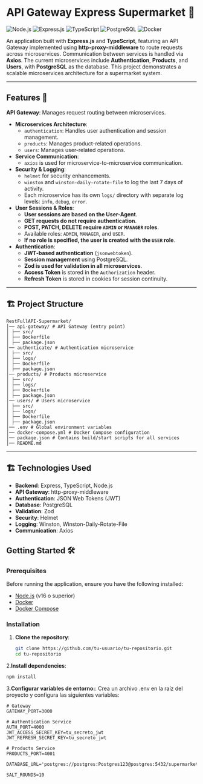 # API Gateway Express Supermarket 🛒

![Node.js](https://img.shields.io/badge/Node.js-339933?logo=node.js&logoColor=white)
![Express.js](https://img.shields.io/badge/Express.js-000000?logo=express&logoColor=white)
![TypeScript](https://img.shields.io/badge/TypeScript-3178C6?logo=typescript&logoColor=white)
![PostgreSQL](https://img.shields.io/badge/PostgreSQL-316192?logo=postgresql&logoColor=white)
![Docker](https://img.shields.io/badge/Docker-2496ED?logo=docker&logoColor=white)

An application built with **Express.js** and **TypeScript**, featuring an API Gateway implemented using **http-proxy-middleware** to route requests across microservices. Communication between services is handled via **Axios**. The current microservices include **Authentication**, **Products**, and **Users**, with **PostgreSQL** as the database. This project demonstrates a scalable microservices architecture for a supermarket system.

---

## Features 🚀

**API Gateway**: Manages request routing between microservices.  
- **Microservices Architecture**:
  - `authentication`: Handles user authentication and session management.
  - `products`: Manages product-related operations.
  - `users`: Manages user-related operations.
- **Service Communication**:
  - `axios` is used for microservice-to-microservice communication. 
- **Security & Logging**:
  - `helmet` for security enhancements.  
  - `winston` and `winston-daily-rotate-file` to log the last 7 days of activity.  
  - Each microservice has its own `logs/` directory with separate log levels: `info`, `debug`, `error`.  
- **User Sessions & Roles**:
  - **User sessions are based on the User-Agent**.  
  - **GET requests do not require authentication**.  
  - **POST, PATCH, DELETE require `ADMIN` or `MANAGER` roles**.  
  - Available roles: `ADMIN`, `MANAGER`, and `USER`.  
  - **If no role is specified, the user is created with the `USER` role**.  
- **Authentication**:
  - **JWT-based authentication** (`jsonwebtoken`).  
  - **Session management** using PostgreSQL.  
  - **Zod is used for validation in all microservices**.  
  - **Access Token** is stored in the `Authorization` header.  
  - **Refresh Token** is stored in cookies for session continuity.   

---
## 🏗️ Project Structure 
```
RestFullAPI-Supermarket/
│── api-gateway/ # API Gateway (entry point)
│ ├── src/
│ ├── Dockerfile
│ ├── package.json
│── authenticate/ # Authentication microservice
│ ├── src/
│ ├── logs/
│ ├── Dockerfile
│ ├── package.json
│── products/ # Products microservice
│ ├── src/
│ ├── logs/
│ ├── Dockerfile
│ ├── package.json
│── users/ # Users microservice
│ ├── src/
│ ├── logs/
│ ├── Dockerfile
│ ├── package.json
│── .env # Global environment variables
│── docker-compose.yml # Docker Compose configuration
│── package.json # Contains build/start scripts for all services
│── README.md
```
---
## 🏗️ Technologies Used

- **Backend**: Express, TypeScript, Node.js
- **API Gateway**: http-proxy-middleware
- **Authentication**: JSON Web Tokens (JWT)
- **Database**: PostgreSQL
- **Validation**: Zod
- **Security**: Helmet
- **Logging**: Winston, Winston-Daily-Rotate-File
- **Communication**: Axios

## Getting Started 🛠️

### Prerequisites

Before running the application, ensure you have the following installed:

- [Node.js](https://nodejs.org/) (v16 o superior)
- [Docker](https://www.docker.com/)
- [Docker Compose](https://docs.docker.com/compose/)

### Installation

1. **Clone the repository**:

   ```bash
   git clone https://github.com/tu-usuario/tu-repositorio.git
   cd tu-repositorio

2.**Install dependencies**:
```bash
npm install
```

3.**Configurar variables de entorno:**:
Crea un archivo .env en la raíz del proyecto y configura las siguientes variables:
```env
# Gateway
GATEWAY_PORT=3000

# Authentication Service
AUTH_PORT=4000
JWT_ACCESS_SECRET_KEY=tu_secreto_jwt
JWT_REFRESH_SECRET_KEY=tu_secreto_jwt

# Products Service
PRODUCTS_PORT=4001

DATABASE_URL='postgres://postgres:Postgres123@postgres:5432/supermarket'

SALT_ROUNDS=10


